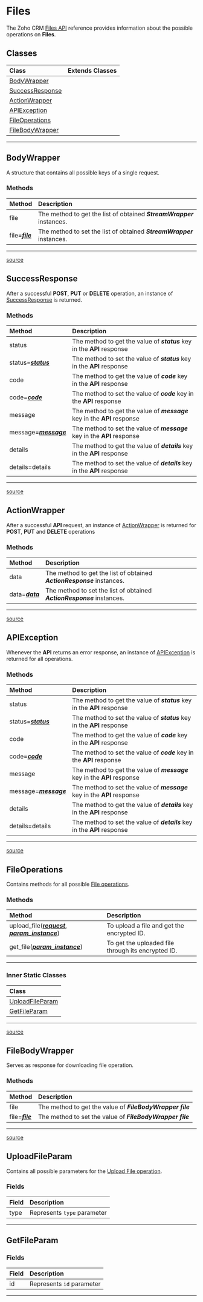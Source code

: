 # Files

The Zoho CRM [Files API](https://www.zoho.com/crm/developer/docs/api/upload-files-to-zfs.html) reference provides information about the possible operations on **Files**.

## Classes

| Class                 | Extends Classes |
| :-------------------- | :-------------- |
| [BodyWrapper](#bodywrapper) |  |
| [SuccessResponse](#successresponse) |  |
| [ActionWrapper](#actionwrapper) |  |
| [APIException](#apiexception) |  |
| [FileOperations](#fileoperations) |  |
| [FileBodyWrapper](#filebodywrapper) |  |

----

## BodyWrapper

A structure that contains all possible keys of a single request.

### Methods

| Method                     | Description                                        |
| :------------------------- | :------------------------------------------------- |
| file | The method to get the list of obtained ***StreamWrapper*** instances. |
| file=***[file](../util/stream_wrapper.md#streamwrapper)*** | The method to set the list of obtained ***StreamWrapper*** instances. |
----

[source](../../src/com/zoho/crm/api/files/body_wrapper.rb)

## SuccessResponse

After a successful **POST**, **PUT** or **DELETE** operation, an instance of [SuccessResponse](../../src/com/zoho/crm/api/files/success_response.rb) is returned.

### Methods

| Method                     | Description                                        |
| :------------------------- | :------------------------------------------------- |
| status | The method to get the value of ***status*** key in  the **API** response |
| status=***[status](../util/choice.md#choice&lt;t>)*** | The method to set the value of ***status*** key in  the **API** response |
| code | The method to get the value of ***code*** key in  the **API** response |
| code=***[code](../util/choice.md#choice&lt;t>)*** | The method to set the value of ***code*** key in  the **API** response |
| message | The method to get the value of ***message*** key in  the **API** response |
| message=***[message](../util/choice.md#choice&lt;t>)*** | The method to set the value of ***message*** key in  the **API** response |
| details | The method to get the value of ***details*** key in  the **API** response |
| details=details | The method to set the value of ***details*** key in  the **API** response |
----

[source](../../src/com/zoho/crm/api/files/success_response.rb)

## ActionWrapper

After a successful **API** request, an instance of [ActionWrapper](../../src/com/zoho/crm/api/files/action_wrapper.rb) is returned for **POST**, **PUT** and **DELETE** operations

### Methods

| Method                     | Description                                        |
| :------------------------- | :------------------------------------------------- |
| data | The method to get the list of obtained ***ActionResponse*** instances. |
| data=***[data](../../src/com/zoho/crm/api/files/action_response.rb)*** | The method to set the list of obtained ***ActionResponse*** instances. |
----

[source](../../src/com/zoho/crm/api/files/action_wrapper.rb)

## APIException

Whenever the **API** returns an error response, an instance of [APIException](../../src/com/zoho/crm/api/files/api_exception.rb) is returned for all operations.

### Methods

| Method                     | Description                                        |
| :------------------------- | :------------------------------------------------- |
| status | The method to get the value of ***status*** key in  the **API** response |
| status=***[status](../util/choice.md#choice&lt;t>)*** | The method to set the value of ***status*** key in  the **API** response |
| code | The method to get the value of ***code*** key in  the **API** response |
| code=***[code](../util/choice.md#choice&lt;t>)*** | The method to set the value of ***code*** key in  the **API** response |
| message | The method to get the value of ***message*** key in  the **API** response |
| message=***[message](../util/choice.md#choice&lt;t>)*** | The method to set the value of ***message*** key in  the **API** response |
| details | The method to get the value of ***details*** key in  the **API** response |
| details=details | The method to set the value of ***details*** key in  the **API** response |
----

[source](../../src/com/zoho/crm/api/files/api_exception.rb)

## FileOperations

Contains methods for all possible [File operations](../../src/com/zoho/crm/api/files/file_operations.rb).

### Methods

| Method                     | Description                                        |
| :------------------------- | :------------------------------------------------- |
| upload_file(***[request](files.md#bodywrapper)***, ***[param_instance](../parameter_map.md#parametermap)***) | To upload a file and get the encrypted ID. |
| get_file(***[param_instance](../parameter_map.md#parametermap)***) | To get the uploaded file through its encrypted ID. |
----

### Inner Static Classes

| Class                                    |
| :--------------------------------------- |
| [UploadFileParam](#uploadfileparam) |
| [GetFileParam](#getfileparam) |
----

[source](../../src/com/zoho/crm/api/files/file_operations.rb)

## FileBodyWrapper

Serves as response for downloading file operation.

### Methods

| Method                     | Description                                        |
| :------------------------- | :------------------------------------------------- |
| file | The method to get the value of ***FileBodyWrapper file*** |
| file=***[file](../util/stream_wrapper.md#streamwrapper)*** | The method to set the value of ***FileBodyWrapper file*** |
----

[source](../../src/com/zoho/crm/api/files/file_body_wrapper.rb)

## UploadFileParam

Contains all possible parameters for the [Upload File operation](../../src/com/zoho/crm/api/files/file_operations.rb).

### Fields

| Field                      | Description                                        |
| :------------------------- | :------------------------------------------------- |
| type | Represents `type` parameter |
----

## GetFileParam

### Fields

| Field                      | Description                                        |
| :------------------------- | :------------------------------------------------- |
| id | Represents `id` parameter |
----

